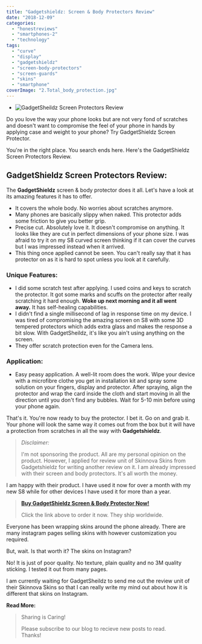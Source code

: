 ```yaml
---
title: "Gadgetshieldz: Screen & Body Protectors Review"
date: "2018-12-09"
categories: 
  - "honestreviews"
  - "smartphones-2"
  - "technology"
tags: 
  - "curve"
  - "display"
  - "gadgetshieldz"
  - "screen-body-protectors"
  - "screen-guards"
  - "skins"
  - "smartphone"
coverImage: "2.Total_body_protection.jpg"
---
```


- ![GadgetSheildz Screen Protectors Review](posts/2018/12/images/2.Total_body_protection.jpg)
    

Do you love the way your phone looks but are not very fond of scratches and doesn't want to compromise the feel of your phone in hands by applying case and weight to your phone? Try GadgetShieldz Screen Protector.

You're in the right place. You search ends here. Here's the GadgetShieldz Screen Protectors Review.

## GadgetShieldz Screen Protectors Review:

The **GadgetShieldz** screen & body protector does it all. Let's have a look at its amazing features it has to offer.

- It covers the whole body. No worries about scratches anymore.
- Many phones are basically slippy when naked. This protector adds some friction to give you better grip.
- Precise cut. Absolutely love it. It doesn't compromise on anything. It looks like they are cut in perfect dimensions of your phone size. I was afraid to try it on my S8 curved screen thinking if it can cover the curves but I was impressed instead when it arrived. 
- This thing once applied cannot be seen. You can't really say that it has protector on as it is hard to spot unless you look at it carefully.

### Unique Features:

- I did some scratch test after applying. I used coins and keys to scratch the protector. It got some marks and scuffs on the protector after really scratching it hard enough. **Woke up next morning and it all went away.** It has self-healing capabilities.
- I didn't find a single millisecond of lag in response time on my device. I was tired of compromising the amazing screen on S8 with some 3D tempered protectors which adds extra glass and makes the response a bit slow. With GadgetSheildz, it's like you ain't using anything on the screen.
- They offer scratch protection even for the Camera lens. 

### Application:

- Easy peasy application. A well-lit room does the work. Wipe your device with a microfibre clothe you get in installation kit and spray some solution on your fingers, display and protector. After spraying, align the protector and wrap the card inside the cloth and start moving in all the direction until you don't find any bubbles. Wait for 5-10 min before using your phone again.

That's it. You're now ready to buy the protector. I bet it. Go on and grab it. Your phone will look the same way it comes out from the box but it will have a protection from scratches in all the way with **Gadgetshieldz**.

> _Disclaimer:_
> 
> I'm not sponsoring the product. All are my personal opinion on the product. However, I applied for review unit of Skinnova Skins from Gadgetshieldz for writing another review on it. I am already impressed with their screen and body protectors. It's all worth the money. 

I am happy with their product. I have used it now for over a month with my new S8 while for other devices I have used it for more than a year. 

> **[Buy GadgetShieldz Screen & Body Protector Now!](https://www.gadgetshieldz.com/cell-phones-smart-phones/)**
> 
> Click the link above to order it now. They ship worldwide.

Everyone has been wrapping skins around the phone already. There are many instagram pages selling skins with however customization you required. 

But, wait. Is that worth it? The skins on Instagram? 

No! It is just of poor quality. No texture, plain quality and no 3M quality sticking. I tested it out from many pages.   

I am currently waiting for GadgetSheildz to send me out the review unit of their Skinnova Skins so that I can really write my mind out about how it is different that skins on Instagram.

**Read More:**

> Sharing is Caring!
> 
> Please subscribe to our blog to recieve new posts to read.  
> Thanks!
